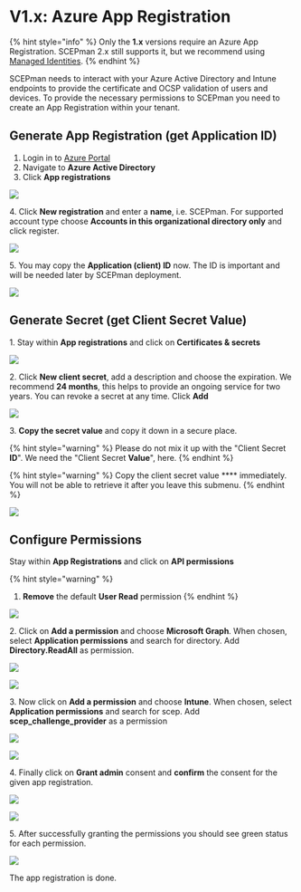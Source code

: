 # V1.x: Azure App Registration

{% hint style="info" %}
Only the **1.x** versions require an Azure App Registration. SCEPman 2.x still supports it, but we recommend using [Managed Identities](../../scepman-configuration/post-installation-config.md).
{% endhint %}

SCEPman needs to interact with your Azure Active Directory and Intune endpoints to provide the certificate and OCSP validation of users and devices. To provide the necessary permissions to SCEPman you need to create an App Registration within your tenant.

## Generate App Registration (get Application ID)

1. Login in to [Azure Portal](https://portal.azure.com)
2. Navigate to **Azure Active Directory**
3. Click **App registrations**

![](../../.gitbook/assets/2021-07-23-08\_47\_59-app-registrations-microsoft-azure-and-2-more-pages-c4a8-ehamed-microsoft-.png)

4\. Click **New registration** and enter a **name**, i.e. SCEPman. For supported account type choose **Accounts in this organizational directory only** and click register.

![](../../.gitbook/assets/2021-07-23-08\_49\_37-register-an-application-microsoft-azure-and-2-more-pages-c4a8-ehamed-micro.png)

5\. You may copy the **Application (client) ID** now. The ID is important and will be needed later by SCEPman deployment.

![](../../.gitbook/assets/2021-07-23-08\_50\_59-scepmanreg-microsoft-azure-and-2-more-pages-c4a8-ehamed-microsoft-edge.png)

## Generate Secret (get Client Secret Value)

1\. Stay within **App registrations** and click on **Certificates & secrets**

![](../../.gitbook/assets/2021-07-23-08\_52\_08-scepmanreg-microsoft-azure-and-2-more-pages-c4a8-ehamed-microsoft-edge.png)

2\. Click **New client secret**, add a description and choose the expiration. We recommend **24 months**, this helps to provide an ongoing service for two years. You can revoke a secret at any time. Click **Add**

![](../../.gitbook/assets/2021-07-23-09\_06\_11-azure-app-registration-scepman-docs-and-1-more-page-work-microsoft-edge.png)

3\. **Copy the secret value** and copy it down in a secure place.

{% hint style="warning" %}
Please do not mix it up with the "Client Secret **ID**". We need the "Client Secret **Value**", here.
{% endhint %}

{% hint style="warning" %}
Copy the client secret value \*\*\*\* immediately. You will not be able to retrieve it after you leave this submenu.
{% endhint %}

![](<../../.gitbook/assets/image (42).png>)

## Configure Permissions

Stay within **App Registrations** and click on **API permissions**

{% hint style="warning" %}
1. **Remove** the default **User Read** permission
{% endhint %}

![](<../../../.gitbook/assets/screenshot-2020-02-03-at-10.54.48 (1).png>)

2\. Click on **Add a permission** and choose **Microsoft Graph**. When chosen, select **Application permissions** and search for directory. Add **Directory.ReadAll** as permission.

![](<../../../.gitbook/assets/app-permission-graph (1).png>)

![](../../../.gitbook/assets/app-permission-directory-read.png)

3\. Now click on **Add a permission** and choose **Intune**. When chosen, select **Application permissions** and search for scep. Add **scep\_challenge\_provider** as a permission

![](<../../../.gitbook/assets/app-permission-intune (1).png>)

![](<../../../.gitbook/assets/app-permission-scep (1).png>)

4\. Finally click on **Grant admin** consent and **confirm** the consent for the given app registration.

![](../../../.gitbook/assets/app-registration-consent.png)

![](../../../.gitbook/assets/app-registration-consent-confirm.png)

5\. After successfully granting the permissions you should see green status for each permission.

![](../../.gitbook/assets/2021-07-23-09\_29\_34-scepmanreg-microsoft-azure-and-2-more-pages-c4a8-ehamed-microsoft-edge.png)

The app registration is done.
